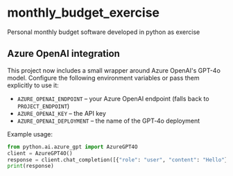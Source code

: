 # monthly_budget_exercise
Personal monthly budget software developed in python as exercise

## Azure OpenAI integration

This project now includes a small wrapper around Azure OpenAI's GPT-4o model. Configure the following environment variables or pass them explicitly to use it:

- `AZURE_OPENAI_ENDPOINT` – your Azure OpenAI endpoint (falls back to `PROJECT_ENDPOINT`)
- `AZURE_OPENAI_KEY` – the API key
- `AZURE_OPENAI_DEPLOYMENT` – the name of the GPT‑4o deployment

Example usage:

```python
from python.ai.azure_gpt import AzureGPT4O
client = AzureGPT4O()
response = client.chat_completion([{"role": "user", "content": "Hello"}])
print(response)
```
